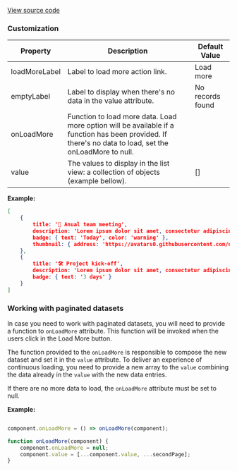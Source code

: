[View source code](https://github.com/OMNIALowCode/omnia3-samples/blob/master/webcomponents/web-components/ListView/list-view.js)


### Customization

| Property      | Description                                                                                                                                             | Default Value    |
| ------------- | ------------------------------------------------------------------------------------------------------------------------------------------------------- | ---------------- |
| loadMoreLabel | Label to load more action link.                                                                                                                         | Load more        |
| emptyLabel    | Label to display when there's no data in the value attribute.                                                                                           | No records found |
| onLoadMore    | Function to load more data. Load more option will be available if a function has been provided. If there's no data to load, set the onLoadMore to null. |                  |
| value         | The values to display in the list view: a collection of objects (example bellow).                                                                       | []               |

**Example:**

```JSON
[
    {
        title: '🍕 Anual team meeting',
        description: 'Lorem ipsum dolor sit amet, consectetur adipiscing elit, sed do eiusmod tempor incididunt ut labore et dolore magna aliqua. A arcu cursus vitae congue mauris rhoncus.',
        badge: { text: 'Today', color: 'warning' },
        thumbnail: { address: 'https://avatars0.githubusercontent.com/u/20701566', title: 'OMNIA' }
    },
    {
        title: '🛠 Project kick-off',
        description: 'Lorem ipsum dolor sit amet, consectetur adipiscing elit, sed do eiusmod tempor incididunt ut labore et dolore magna aliqua.',
        badge: { text: '3 days' }
    }
]
```


### Working with paginated datasets

In case you need to work with paginated datasets, you will need to provide a function to `onLoadMore` attribute. This function will be invoked when the users click in the Load More button.

The function provided to the `onLoadMore` is responsible to compose the new dataset and set it in the `value` attribute. To deliver an experience of continuous loading, you need to provide a new array to the `value` combining the data already in the `value` with the new data entries.

If there are no more data to load, the `onLoadMore` attribute must be set to null.

**Example:**

```JavaScript

component.onLoadMore = () => onLoadMore(component);

function onLoadMore(component) {
    component.onLoadMore = null;
    component.value = [...component.value, ...secondPage];
}
```
